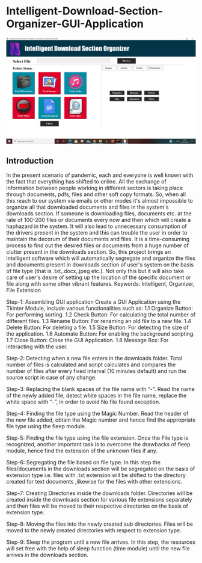 # Intelligent-Download-Section-Organizer-GUI-Application

![GUI Application:1](https://github.com/Tiwarishashwat/Intelligent-Download-Section-Organizer-GUI-Application/blob/main/images/Picture1.png)

## Introduction
In the present scenario of pandemic, each and everyone is well known with the fact that everything has shifted to online. All the exchange of information between people working in different sectors is taking place through documents, pdfs, files and other soft copy formats. So, when all this reach to our system via emails or other modes it's almost impossible to organize all that downloaded documents and files in the system's downloads section. If someone is downloading files, documents etc. at the rate of 100-200 files or documents every now and then which will create a haphazard in the system. It will also lead to unnecessary consumption of the drivers present in the system and this can trouble the user in order to maintain the decorum of their documents and files. It is a time-consuming process to find out the desired files or documents from a huge number of clutter present in the downloads section.
So, this project brings an intelligent software which will automatically segregate and organize the files and documents present in downloads section of user's system on the basis of file type (that is .txt,.docx,.jpeg etc.). Not only this but it will also take care of user's desire of setting up the location of the specific document or file along with some other vibrant features.
Keywords: Intelligent, Organizer, File Extension


Step-1: Assembling GUI application
Create a GUI Application using the Tkinter Module, include various functionalities such as:
1.1	Organize Button: For performing sorting.
1.2	Check Button: For calculating the total number of different files.
1.3	Rename Button: For renaming an old file to a new file.
1.4	Delete Button: For deleting a file.
1.5	Size Button: For detecting the size of the application.
1.6	Automate Button: For enabling the background scripting.
1.7	Close Button: Close the GUI Application.
1.8	Message Box: For interacting with the user.

Step-2: Detecting when a new file enters in the downloads folder.
Total number of files is calculated and script calculates and compares the number of files after every fixed interval (10 minutes default) and run the source script in case of any change.

Step-3: Replacing the blank spaces of the file name with “-”.
Read the name of the newly added file, detect white spaces in the file name, replace the white space with “-”, in order to avoid No file found exception.

Step-4: Finding the file type using the Magic Number.
Read the header of the new file added, obtain the Magic number and hence find the appropriate file type using the fleep module.

Step-5: Finding the file type using the file extension.
Once the File type is recognized, another important task is to overcome the drawbacks of fleep module, hence find the extension of the unknown files if any.

Step-6: Segregating the file based on file type.
In this step the files/documents in the downloads section will be segregated on the basis of extension type i.e. files with .txt extension will be shifted to the directory created for text documents ,likewise for the files with other extensions.

Step-7: Creating Directories inside the downloads folder.
Directories will be created inside the downloads section for various file extensions separately and then files will be moved to their respective directories on the basis of extension type.

Step-8: Moving the files into the newly created sub directories.
Files will be moved to the newly created directories with respect to extension type.

Step-9: Sleep the program until a new file arrives.
In this step, the resources will set free with the help of sleep function (time module) until the new file arrives in the downloads section.

